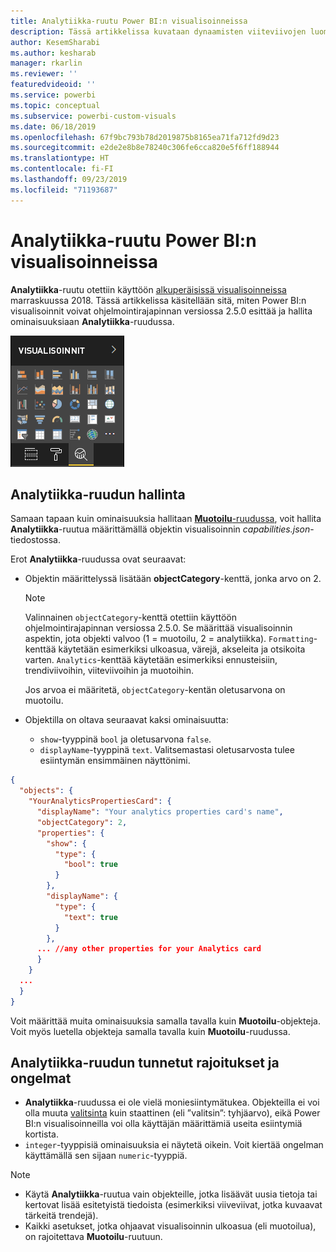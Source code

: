 ```yaml
---
title: Analytiikka-ruutu Power BI:n visualisoinneissa
description: Tässä artikkelissa kuvataan dynaamisten viiteviivojen luominen Power BI:n visualisoinneissa
author: KesemSharabi
ms.author: kesharab
manager: rkarlin
ms.reviewer: ''
featuredvideoid: ''
ms.service: powerbi
ms.topic: conceptual
ms.subservice: powerbi-custom-visuals
ms.date: 06/18/2019
ms.openlocfilehash: 67f9bc793b78d2019875b8165ea71fa712fd9d23
ms.sourcegitcommit: e2de2e8b8e78240c306fe6cca820e5f6ff188944
ms.translationtype: HT
ms.contentlocale: fi-FI
ms.lasthandoff: 09/23/2019
ms.locfileid: "71193687"
---
```

# <a name="the-analytics-pane-in-power-bi-visuals"></a>Analytiikka-ruutu Power BI:n visualisoinneissa

**Analytiikka**-ruutu otettiin käyttöön [alkuperäisissä visualisoinneissa](https://docs.microsoft.com/power-bi/desktop-analytics-pane) marraskuussa 2018.
Tässä artikkelissa käsitellään sitä, miten Power BI:n visualisoinnit voivat ohjelmointirajapinnan versiossa 2.5.0 esittää ja hallita ominaisuuksiaan **Analytiikka**-ruudussa.

![Analytiikka-ruutu](./media/visualization-pane-analytics-tab.png)

## <a name="manage-the-analytics-pane"></a>Analytiikka-ruudun hallinta

Samaan tapaan kuin ominaisuuksia hallitaan [**Muotoilu**-ruudussa](https://docs.microsoft.com/power-bi/developer/custom-visual-develop-tutorial-format-options), voit hallita **Analytiikka**-ruutua määrittämällä objektin visualisoinnin *capabilities.json*-tiedostossa. 

Erot **Analytiikka**-ruudussa ovat seuraavat:

* Objektin määrittelyssä lisätään **objectCategory**-kenttä, jonka arvo on 2.

    > [!NOTE]
    > Valinnainen `objectCategory`-kenttä otettiin käyttöön ohjelmointirajapinnan versiossa 2.5.0. Se määrittää visualisoinnin aspektin, jota objekti valvoo (1 = muotoilu, 2 = analytiikka). `Formatting`-kenttää käytetään esimerkiksi ulkoasua, värejä, akseleita ja otsikoita varten. `Analytics`-kenttää käytetään esimerkiksi ennusteisiin, trendiviivoihin, viiteviivoihin ja muotoihin.
    >
    > Jos arvoa ei määritetä, `objectCategory`-kentän oletusarvona on muotoilu.

* Objektilla on oltava seuraavat kaksi ominaisuutta:
    * `show`-tyyppinä `bool` ja oletusarvona `false`.
    * `displayName`-tyyppinä `text`. Valitsemastasi oletusarvosta tulee esiintymän ensimmäinen näyttönimi.

```json
{
  "objects": {
    "YourAnalyticsPropertiesCard": {
      "displayName": "Your analytics properties card's name",
      "objectCategory": 2,
      "properties": {
        "show": {
          "type": {
            "bool": true
          }
        },
        "displayName": {
          "type": {
            "text": true
          }
        },
      ... //any other properties for your Analytics card
      }
    }
  ...
  }
}
```

Voit määrittää muita ominaisuuksia samalla tavalla kuin **Muotoilu**-objekteja. Voit myös luetella objekteja samalla tavalla kuin **Muotoilu**-ruudussa.

## <a name="known-limitations-and-issues-of-the-analytics-pane"></a>Analytiikka-ruudun tunnetut rajoitukset ja ongelmat

* **Analytiikka**-ruudussa ei ole vielä moniesiintymätukea. Objekteilla ei voi olla muuta [valitsinta](https://microsoft.github.io/PowerBI-visuals/docs/concepts/objects-and-properties/#selector) kuin staattinen (eli ”valitsin”: tyhjäarvo), eikä Power BI:n visualisoinneilla voi olla käyttäjän määrittämiä useita esiintymiä kortista.
* `integer`-tyyppisiä ominaisuuksia ei näytetä oikein. Voit kiertää ongelman käyttämällä sen sijaan `numeric`-tyyppiä.

> [!NOTE]
> * Käytä **Analytiikka**-ruutua vain objekteille, jotka lisäävät uusia tietoja tai kertovat lisää esitetyistä tiedoista (esimerkiksi viiveviivat, jotka kuvaavat tärkeitä trendejä).
> * Kaikki asetukset, jotka ohjaavat visualisoinnin ulkoasua (eli muotoilua), on rajoitettava **Muotoilu**-ruutuun.
